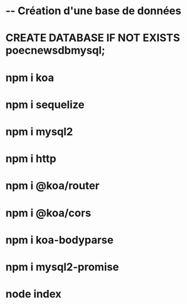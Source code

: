 #
# -- Création d'une base de données
# CREATE DATABASE IF NOT EXISTS poecnewsdbmysql;
#
# npm i koa
# npm i sequelize
# npm i mysql2
# npm i http
# npm i @koa/router
# npm i @koa/cors
# npm i koa-bodyparse
#
# npm i mysql2-promise
#
# node index
#